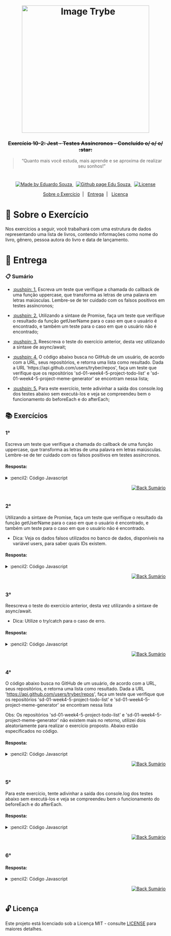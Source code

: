 <h1 align="center">
    <img alt="Image Trybe" src="https://i.ibb.co/d4W2x4g/trybe.png" width="400px" />
</h1>

<h3 align="center">
  <strike>Exercício 10-2: Jest - Testes Assíncronos - Concluído o/ o/ o/ :star:</strike>
</h3>

<blockquote align="center">“Quanto mais você estuda, mais aprende e se aproxima de realizar seu sonhos!”</blockquote>

<h1></h1>

<p align="center">

  <a href="https://www.linkedin.com/in/eduardosouzaprogrammer/">
    <img alt="Made by Eduardo Souza" src="https://img.shields.io/badge/made%20by-Edu%20Souza-%23F8952D">
  </a>&nbsp;

 <a href="https://edusouza-programmer.github.io/">
<img alt="Github page Edu Souza " src="https://img.shields.io/badge/Github%20page-Edu_Souza-orange">
</a>&nbsp;

  <a href="LICENSE" >
    <img alt="License" src="https://img.shields.io/badge/license-MIT-%23F8952D">
  </a>

</p>

<p align="center">
  <a href="#rocket-Sobre-o-Exercício">Sobre o Exercício</a>&nbsp;&nbsp;|&nbsp;&nbsp;
  <a href="#postbox-Entrega">Entrega</a>&nbsp;&nbsp;|&nbsp;&nbsp;
  <a href="#unlock-Licença">Licença</a>
</p>

# :rocket: Sobre o Exercício

Nos exercícios a seguir, você trabalhará com uma estrutura de dados representando uma lista de livros, contendo informações como nome do livro, gênero, pessoa autora do livro e data de lançamento.

# :postbox: Entrega

### :clipboard: Sumário

- <p><a href="#1"> :pushpin: 1.</a> Escreva um teste que verifique a chamada do callback de uma função uppercase, que transforma as letras de uma palavra em letras maiúsculas. Lembre-se de ter cuidado com os falsos positivos em testes assíncronos;</p>

- <p><a href="#2"> :pushpin: 2.</a> Utilizando a sintaxe de Promise, faça um teste que verifique o resultado da função getUserName para o caso em que o usuário é encontrado, e também um teste para o caso em que o usuário não é encontrado;</p>

- <p><a href="#3"> :pushpin: 3.</a> Reescreva o teste do exercício anterior, desta vez utilizando a sintaxe de async/await;</p>

- <p><a href="#4"> :pushpin: 4.</a> O código abaixo busca no GitHub de um usuário, de acordo com a URL, seus repositórios, e retorna uma lista como resultado. Dada a URL 'https://api.github.com/users/tryber/repos', faça um teste que verifique que os repositórios 'sd-01-week4-5-project-todo-list' e 'sd-01-week4-5-project-meme-generator' se encontram nessa lista;</p>

- <p><a href="#5"> :pushpin: 5.</a> Para este exercício, tente adivinhar a saída dos console.log dos testes abaixo sem executá-los e veja se compreendeu bem o funcionamento do beforeEach e do afterEach;</p>

## :books: Exercícios

### 1°

Escreva um teste que verifique a chamada do callback de uma função uppercase, que transforma as letras de uma palavra em letras maiúsculas. Lembre-se de ter cuidado com os falsos positivos em testes assíncronos.

#### Resposta:

<details>
 <summary> :pencil2: Código Javascript</summary>

```js
const uppercase = require('./exercise1');

describe('callback uppercase', () => {
  it('Deve retornar letras em maiúscula', done => {
    uppercase('xablau', srt => {
      expect(srt).toBe('XABLAU');
      done();
    });
  });
});
```

</details>

<p align="right">
    <a href="#clipboard-Sumário">
    <img alt="Back Sumário" src="https://img.shields.io/badge/Back-Sum%C3%A1rio-orange">
  </a>
</p>

#

### 2°

Utilizando a sintaxe de Promise, faça um teste que verifique o resultado da função getUserName para o caso em que o usuário é encontrado, e também um teste para o caso em que o usuário não é encontrado.

- Dica: Veja os dados falsos utilizados no banco de dados, disponíveis na variável users, para saber quais IDs existem.

#### Resposta:

<details>
 <summary> :pencil2: Código Javascript</summary>

```js
const users = {
  4: { name: 'Mark' },
  5: { name: 'Paul' },
};

const findUserById = id => {
  return new Promise((resolve, reject) => {
    if (users[id]) {
      return resolve(users[id]);
    }

    return reject({ error: 'User with ' + id + ' not found.' });
  });
};

const getUserName = userID => {
  return findUserById(userID).then(user => user.name);
};

describe('Verificando a função getUserName', () => {
  describe('Caso o usuário é encontrado', () => {
    it('Deve retorna o nome do usuário encontrado', () => {
      return getUserName(4).then(name => expect(name).toEqual('Mark'));
    });
  });
  describe('Caso o usuário não for encontrado', () => {
    it('Deve retorna um objeto com a propriedade erro', () => {
      return getUserName(7).catch(error => {
        console.log(error);
        expect(error).toEqual({ error: 'User with 7 not found.' });
      });
    });
  });
});
```

</details>

<p align="right">
    <a href="#clipboard-Sumário">
    <img alt="Back Sumário" src="https://img.shields.io/badge/Back-Sum%C3%A1rio-orange">
  </a>
</p>

#

### 3°

Reescreva o teste do exercício anterior, desta vez utilizando a sintaxe de async/await.

- Dica: Utilize o try/catch para o caso de erro.

#### Resposta:

<details>
 <summary> :pencil2: Código Javascript</summary>

```js
const users = {
  4: { name: 'Mark' },
  5: { name: 'Paul' },
};

const findUserById = id => {
  return new Promise((resolve, reject) => {
    if (users[id]) {
      return resolve(users[id]);
    }

    return reject({ error: 'User with ' + id + ' not found.' });
  });
};

const getUserName = userID => {
  return findUserById(userID).then(user => user.name);
};

describe('Verificando a função getUserName', () => {
  describe('Caso o usuário é encontrado', () => {
    it('Deve retorna o nome do usuário encontrado', async () => {
      const nameUser = await getUserName(4);
      expect(nameUser).toEqual('Mark');
    });
  });
  describe('Caso o usuário não for encontrado', () => {
    it('Deve retorna um objeto com a propriedade erro usando try', async () => {
      try {
        await getUserName(7);
      } catch (error) {
        expect(error).toEqual({ error: 'User with 7 not found.' });
      }
    });
  });
});
```

</details>

<p align="right">
    <a href="#clipboard-Sumário">
    <img alt="Back Sumário" src="https://img.shields.io/badge/Back-Sum%C3%A1rio-orange">
  </a>
</p>

#

### 4°

O código abaixo busca no GitHub de um usuário, de acordo com a URL, seus repositórios, e retorna uma lista como resultado. Dada a URL 'https://api.github.com/users/tryber/repos', faça um teste que verifique que os repositórios 'sd-01-week4-5-project-todo-list' e 'sd-01-week4-5-project-meme-generator' se encontram nessa lista

Obs: Os repositórios 'sd-01-week4-5-project-todo-list' e 'sd-01-week4-5-project-meme-generator' não existem mais no retorno, utilizei dois aleatoriamente para realizar o exercício proposto. Abaixo estão específicados no código.

#### Resposta:

<details>
 <summary> :pencil2: Código Javascript</summary>

```js
const fetch = require('node-fetch');

const getRepos = url => {
  return fetch(url)
    .then(response => response.json())
    .then(data => {
      return data.map(repo => repo.name);
    });
};

const URL = 'https://api.github.com/users/tryber/repos';

describe('Repositório github', () => {
  it('Deve passar se os dois repositório forem encontrados', async () => {
    const listRepo = await getRepos(URL);
    expect(listRepo).toContain('challenge-bug-hunting-youtrybe-squad-1');
    expect(listRepo).toContain('challenge-bug-hunting-youtrybe-squad-4');
  });
});
```

</details>

<p align="right">
    <a href="#clipboard-Sumário">
    <img alt="Back Sumário" src="https://img.shields.io/badge/Back-Sum%C3%A1rio-orange">
  </a>
</p>

#

### 5°

Para este exercício, tente adivinhar a saída dos console.log dos testes abaixo sem executá-los e veja se compreendeu bem o funcionamento do beforeEach e do afterEach.

#### Resposta:

<details>
 <summary> :pencil2: Código Javascript</summary>

```js
beforeEach(() => console.log('1 - beforeEach')); // 1° 
afterEach(() => console.log('1 - afterEach')); // 3°

test('', () => console.log('1 - test')); // 2°

describe('Scoped / Nested block', () => {
  beforeEach(() => console.log('2 - beforeEach')); // 4°
  afterEach(() => console.log('2 - afterEach')); // 6°

  test('', () => console.log('2 - test')); // 5°
});
```

</details>

<p align="right">
    <a href="#clipboard-Sumário">
    <img alt="Back Sumário" src="https://img.shields.io/badge/Back-Sum%C3%A1rio-orange">
  </a>
</p>

#

### 6°

#### Resposta:

<details>
 <summary> :pencil2: Código Javascript</summary>

```js

```

</details>

<p align="right">
    <a href="#clipboard-Sumário">
    <img alt="Back Sumário" src="https://img.shields.io/badge/Back-Sum%C3%A1rio-orange">
  </a>
</p>

#

## :unlock: Licença

Este projeto está licenciado sob a Licença MIT - consulte [LICENSE](https://opensource.org/licenses/MIT) para maiores detalhes.
